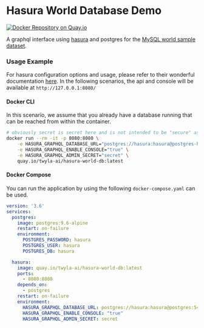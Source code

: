 # Hasura World Database Demo
[![Docker Repository on Quay.io](https://quay.io/repository/twyla-ai/hasura-world-db/status "Docker Repository on Quay.io")](https://quay.io/repository/twyla-ai/hasura-world-db)

A graphql interface using [hasura](https://hasura.io/) and postgres for the [MySQL world sample dataset](http://pgfoundry.org/frs/?group_id=1000150&release_id=366#world-world-1.0-title-content).

### Usage Example
For hasura configuration options and usage, please refer to their wonderful documentation [here](https://docs.hasura.io/1.0/graphql/manual/index.html). 
In the following scenarios, the api and console will be available at `http://127.0.0.1:8080/`

#### Docker CLI
In this scenario, we assume that you already have a database running that can be reached from within the container.
```bash
# obviously secret is secret here and is not intended to be "secure" as this is a demo app
docker run --rm -it -p 8080:8080 \
    -e HASURA_GRAPHQL_DATABASE_URL="postgres://hasura:hasura@postgres-host-addr:5432/hasura" \
    -e HASURA_GRAPHQL_ENABLE_CONSOLE="true" \
    -e HASURA_GRAPHQL_ADMIN_SECRET="secret" \
    quay.io/twyla-ai/hasura-world-db:latest
```
#### Docker Compose
You can run the application by using the following `docker-compose.yaml` can be used.
```yaml
version: '3.6'
services:
  postgres:
    image: postgres:9.6-alpine
    restart: on-failure
    environment:
      POSTGRES_PASSWORD: hasura
      POSTGRES_USER: hasura
      POSTGRES_DB: hasura

  hasura:
    image: quay.io/twyla-ai/hasura-world-db:latest
    ports:
      - 8080:8080
    depends_on:
      - postgres
    restart: on-failure
    environment:
      HASURA_GRAPHQL_DATABASE_URL: postgres://hasura:hasura@postgres:5432/hasura
      HASURA_GRAPHQL_ENABLE_CONSOLE: "true"
      HASURA_GRAPHQL_ADMIN_SECRET: secret
```
